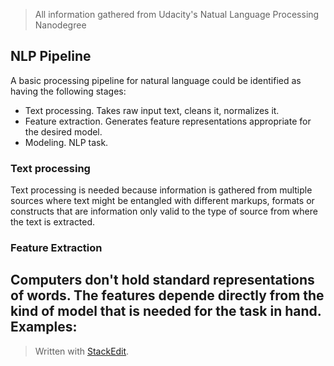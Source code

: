 > All information gathered from Udacity's Natual Language Processing
> Nanodegree

## NLP Pipeline

A basic processing pipeline for natural language could be identified as having the following stages:
- Text processing. Takes raw input text, cleans it, normalizes it.
- Feature extraction. Generates feature representations appropriate for the desired model.
- Modeling. NLP task.

### Text processing

Text processing is needed because information is gathered from multiple sources where text might be entangled with different markups, formats or constructs that are information only valid to the type of source from where the text is extracted.

### Feature Extraction

Computers don't hold standard representations of words. The features depende directly from the kind of model that is needed for the task in hand.
Examples:
-

> Written with [StackEdit](https://stackedit.io/).

<!--stackedit_data:
eyJoaXN0b3J5IjpbLTEzOTk1ODM1OTBdfQ==
-->